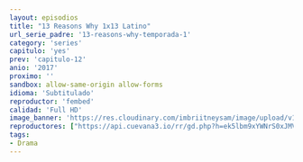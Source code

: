 ```yaml
---
layout: episodios
title: "13 Reasons Why 1x13 Latino"
url_serie_padre: '13-reasons-why-temporada-1'
category: 'series'
capitulo: 'yes'
prev: 'capitulo-12'
anio: '2017'
proximo: ''
sandbox: allow-same-origin allow-forms
idioma: 'Subtitulado'
reproductor: 'fembed'
calidad: 'Full HD'
image_banner: 'https://res.cloudinary.com/imbriitneysam/image/upload/v1546545022/reason1-banner-min.jpg'
reproductores: ["https://api.cuevana3.io/rr/gd.php?h=ek5lbm9xYWNrS0xJMVp5b21KREk0dFBLbjVkaHhkRGdrOG1jbnBpUnhhS1ZxSXFqZDdUQTNadmJhWmVBcXFyaXVNbDRpWTNjeWRTMHQ2MkxiTWpWek02U3FadVkyUT09"]
tags:
- Drama
---
```











